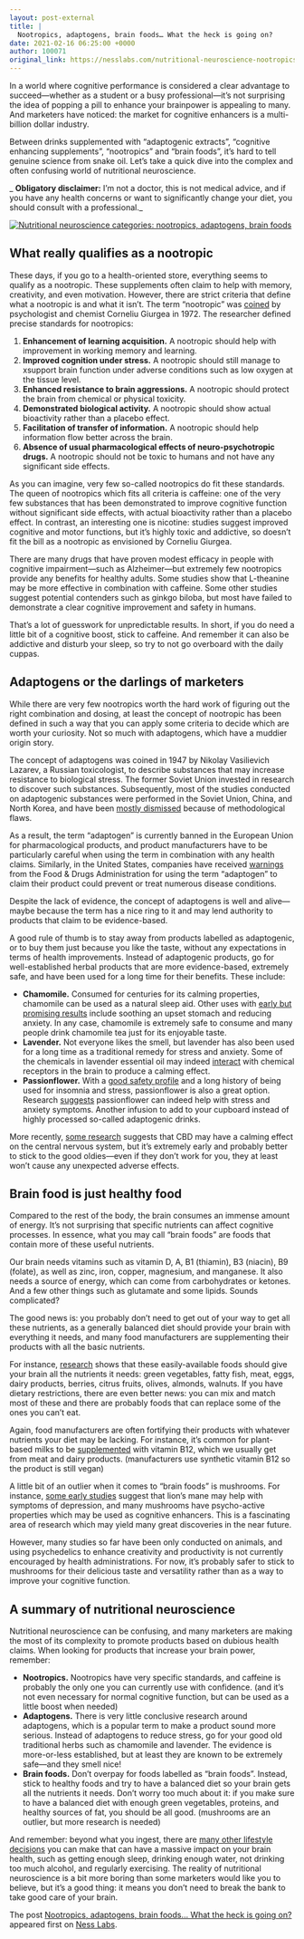 ```yaml
---
layout: post-external
title: |
  Nootropics, adaptogens, brain foods… What the heck is going on?
date: 2021-02-16 06:25:00 +0000
author: 100071
original_link: https://nesslabs.com/nutritional-neuroscience-nootropics-adaptogens-brain-foods?utm_source=rss&utm_medium=rss&utm_campaign=nutritional-neuroscience-nootropics-adaptogens-brain-foods
---
```


In a world where cognitive performance is considered a clear advantage to succeed—whether as a student or a busy professional—it’s not surprising the idea of popping a pill to enhance your brainpower is appealing to many. And marketers have noticed: the market for cognitive enhancers is a multi-billion dollar industry.

Between drinks supplemented with “adaptogenic extracts”, “cognitive enhancing supplements”, “nootropics” and “brain foods”, it’s hard to tell genuine science from snake oil. Let’s take a quick dive into the complex and often confusing world of nutritional neuroscience.

_ **Obligatory disclaimer:** I’m not a doctor, this is not medical advice, and if you have any health concerns or want to significantly change your diet, you should consult with a professional._

[![Nutritional neuroscience categories: nootropics, adaptogens, brain foods](https://nesslabs.com/wp-content/uploads/2021/02/nutritional-neuroscience-banner.png)](https://nesslabs.com/wp-content/uploads/2021/02/nutritional-neuroscience-banner.png)

## What really qualifies as a nootropic

These days, if you go to a health-oriented store, everything seems to qualify as a nootropic. These supplements often claim to help with memory, creativity, and even motivation. However, there are strict criteria that define what a nootropic is and what it isn’t. The term “nootropic” was [coined](https://www.sciencedirect.com/science/article/abs/pii/0364772277900467) by psychologist and chemist Corneliu Giurgea in 1972. The researcher defined precise standards for nootropics:

1. **Enhancement of learning acquisition.** A nootropic should help with improvement in working memory and learning.
2. **Improved cognition under stress.** A nootropic should still manage to xsupport brain function under adverse conditions such as low oxygen at the tissue level.
3. **Enhanced resistance to brain aggressions.** A nootropic should protect the brain from chemical or physical toxicity.
4. **Demonstrated biological activity.** A nootropic should show actual bioactivity rather than a placebo effect.
5. **Facilitation of transfer of information.** A nootropic should help information flow better across the brain.
6. **Absence of usual pharmacological effects of neuro-psychotropic drugs.** A nootropic should not be toxic to humans and not have any significant side effects.

As you can imagine, very few so-called nootropics do fit these standards. The queen of nootropics which fits all criteria is caffeine: one of the very few substances that has been demonstrated to improve cognitive function without significant side effects, with actual bioactivity rather than a placebo effect. In contrast, an interesting one is nicotine: studies suggest improved cognitive and motor functions, but it’s highly toxic and addictive, so doesn’t fit the bill as a nootropic as envisioned by Corneliu Giurgea.

There are many drugs that have proven modest efficacy in people with cognitive impairment—such as Alzheimer—but extremely few nootropics provide any benefits for healthy adults. Some studies show that L-theanine may be more effective in combination with caffeine. Some other studies suggest potential contenders such as ginkgo biloba, but most have failed to demonstrate a clear cognitive improvement and safety in humans.

That’s a lot of guesswork for unpredictable results. In short, if you do need a little bit of a cognitive boost, stick to caffeine. And remember it can also be addictive and disturb your sleep, so try to not go overboard with the daily cuppas.

## Adaptogens or the darlings of marketers

While there are very few nootropics worth the hard work of figuring out the right combination and dosing, at least the concept of nootropic has been defined in such a way that you can apply some criteria to decide which are worth your curiosity. Not so much with adaptogens, which have a muddier origin story.

The concept of adaptogens was coined in 1947 by Nikolay Vasilievich Lazarev, a Russian toxicologist, to describe substances that may increase resistance to biological stress. The former Soviet Union invested in research to discover such substances. Subsequently, most of the studies conducted on adaptogenic substances were performed in the Soviet Union, China, and North Korea, and have been [mostly dismissed](https://www.ema.europa.eu/en/documents/scientific-guideline/reflection-paper-adaptogenic-concept_en.pdf) because of methodological flaws.

As a result, the term “adaptogen” is currently banned in the European Union for pharmacological products, and product manufacturers have to be particularly careful when using the term in combination with any health claims. Similarly, in the United States, companies have received [warnings](https://quackwatch.org/cases/fdawarning/prod/fda-warning-letters-about-products-1997/kaiserfarms/) from the Food & Drugs Administration for using the term “adaptogen” to claim their product could prevent or treat numerous disease conditions.

Despite the lack of evidence, the concept of adaptogens is well and alive—maybe because the term has a nice ring to it and may lend authority to products that claim to be evidence-based.

A good rule of thumb is to stay away from products labelled as adaptogenic, or to buy them just because you like the taste, without any expectations in terms of health improvements. Instead of adaptogenic products, go for well-established herbal products that are more evidence-based, extremely safe, and have been used for a long time for their benefits. These include:

- **Chamomile.** Consumed for centuries for its calming properties, chamomile can be used as a natural sleep aid. Other uses with [early but promising results](https://www.ncbi.nlm.nih.gov/pmc/articles/PMC2995283/) include soothing an upset stomach and reducing anxiety. In any case, chamomile is extremely safe to consume and many people drink chamomile tea just for its enjoyable taste.
- **Lavender.** Not everyone likes the smell, but lavender has also been used for a long time as a traditional remedy for stress and anxiety. Some of the chemicals in lavender essential oil may indeed [interact](https://www.ncbi.nlm.nih.gov/pmc/articles/PMC6007527/) with chemical receptors in the brain to produce a calming effect.
- **Passionflower.** With a [good safety profile](https://linkinghub.elsevier.com/retrieve/pii/S0378874113006983) and a long history of being used for insomnia and stress, passionflower is also a great option. Research [suggests](https://www.ncbi.nlm.nih.gov/pmc/articles/PMC2959081/) passionflower can indeed help with stress and anxiety symptoms. Another infusion to add to your cupboard instead of highly processed so-called adaptogenic drinks.

More recently, [some research](http://www.thepermanentejournal.org/issues/2019/winter/6960-cannabis.html) suggests that CBD may have a calming effect on the central nervous system, but it’s extremely early and probably better to stick to the good oldies—even if they don’t work for you, they at least won’t cause any unexpected adverse effects.

## Brain food is just healthy food

Compared to the rest of the body, the brain consumes an immense amount of energy. It’s not surprising that specific nutrients can affect cognitive processes. In essence, what you may call “brain foods” are foods that contain more of these useful nutrients.

Our brain needs vitamins such as vitamin D, A, B1 (thiamin), B3 (niacin), B9 (folate), as well as zinc, iron, copper, magnesium, and manganese. It also needs a source of energy, which can come from carbohydrates or ketones. And a few other things such as glutamate and some lipids. Sounds complicated?

The good news is: you probably don’t need to get out of your way to get all these nutrients, as a generally balanced diet should provide your brain with everything it needs, and many food manufacturers are supplementing their products with all the basic nutrients.

For instance, [research](https://www.ncbi.nlm.nih.gov/pmc/articles/PMC2805706/) shows that these easily-available foods should give your brain all the nutrients it needs: green vegetables, fatty fish, meat, eggs, dairy products, berries, citrus fruits, olives, almonds, walnuts. If you have dietary restrictions, there are even better news: you can mix and match most of these and there are probably foods that can replace some of the ones you can’t eat.

Again, food manufacturers are often fortifying their products with whatever nutrients your diet may be lacking. For instance, it’s common for plant-based milks to be [supplemented](https://www.sciencedirect.com/science/article/pii/S1756464612000941) with vitamin B12, which we usually get from meat and dairy products. (manufacturers use synthetic vitamin B12 so the product is still vegan)

A little bit of an outlier when it comes to “brain foods” is mushrooms. For instance, [some early studies](https://www.medicalnewstoday.com/articles/323400#potential-benefits) suggest that lion’s mane may help with symptoms of depression, and many mushrooms have psycho-active properties which may be used as cognitive enhancers. This is a fascinating area of research which may yield many great discoveries in the near future.

However, many studies so far have been only conducted on animals, and using psychedelics to enhance creativity and productivity is not currently encouraged by health administrations. For now, it’s probably safer to stick to mushrooms for their delicious taste and versatility rather than as a way to improve your cognitive function.

## A summary of nutritional neuroscience

Nutritional neuroscience can be confusing, and many marketers are making the most of its complexity to promote products based on dubious health claims. When looking for products that increase your brain power, remember:

- **Nootropics.** Nootropics have very specific standards, and caffeine is probably the only one you can currently use with confidence. (and it’s not even necessary for normal cognitive function, but can be used as a little boost when needed)
- **Adaptogens.** There is very little conclusive research around adaptogens, which is a popular term to make a product sound more serious. Instead of adaptogens to reduce stress, go for your good old traditional herbs such as chamomile and lavender. The evidence is more-or-less established, but at least they are known to be extremely safe—and they smell nice!
- **Brain foods.** Don’t overpay for foods labelled as “brain foods”. Instead, stick to healthy foods and try to have a balanced diet so your brain gets all the nutrients it needs. Don’t worry too much about it: if you make sure to have a balanced diet with enough green vegetables, proteins, and healthy sources of fat, you should be all good. (mushrooms are an outlier, but more research is needed)

And remember: beyond what you ingest, there are [many other lifestyle decisions](https://nesslabs.com/topic/mental-health) you can make that can have a massive impact on your brain health, such as getting enough sleep, drinking enough water, not drinking too much alcohol, and regularly exercising. The reality of nutritional neuroscience is a bit more boring than some marketers would like you to believe, but it’s a good thing: it means you don’t need to break the bank to take good care of your brain.

The post [Nootropics, adaptogens, brain foods… What the heck is going on?](https://nesslabs.com/nutritional-neuroscience-nootropics-adaptogens-brain-foods) appeared first on [Ness Labs](https://nesslabs.com).
